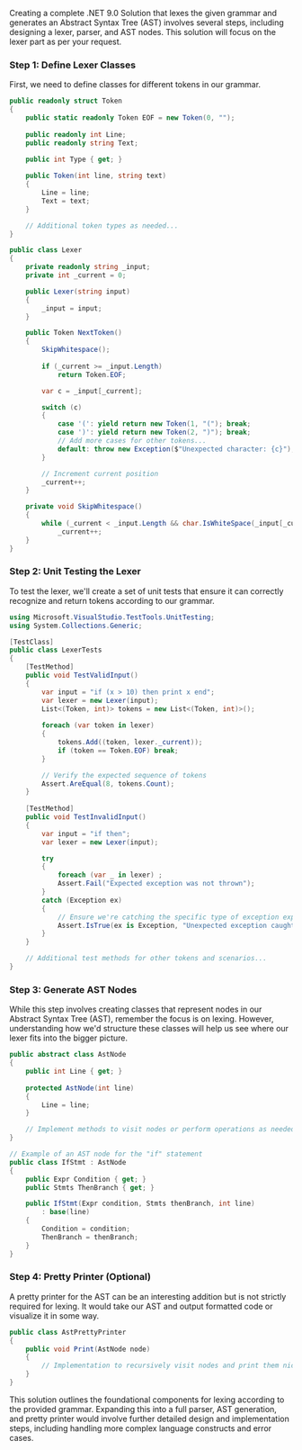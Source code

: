 ﻿Creating a complete .NET 9.0 Solution that lexes the given grammar and generates an Abstract Syntax Tree (AST) involves several steps, including designing a lexer, parser, and AST nodes. This solution will focus on the lexer part as per your request. 

### Step 1: Define Lexer Classes
First, we need to define classes for different tokens in our grammar.

```csharp
public readonly struct Token
{
    public static readonly Token EOF = new Token(0, "");
    
    public readonly int Line;
    public readonly string Text;

    public int Type { get; }
    
    public Token(int line, string text)
    {
        Line = line;
        Text = text;
    }

    // Additional token types as needed...
}

public class Lexer
{
    private readonly string _input;
    private int _current = 0;

    public Lexer(string input)
    {
        _input = input;
    }

    public Token NextToken()
    {
        SkipWhitespace();
        
        if (_current >= _input.Length)
            return Token.EOF;

        var c = _input[_current];

        switch (c)
        {
            case '(': yield return new Token(1, "("); break;
            case ')': yield return new Token(2, ")"); break;
            // Add more cases for other tokens...
            default: throw new Exception($"Unexpected character: {c}");
        }

        // Increment current position
        _current++;
    }

    private void SkipWhitespace()
    {
        while (_current < _input.Length && char.IsWhiteSpace(_input[_current]))
            _current++;
    }
}
```

### Step 2: Unit Testing the Lexer

To test the lexer, we'll create a set of unit tests that ensure it can correctly recognize and return tokens according to our grammar.

```csharp
using Microsoft.VisualStudio.TestTools.UnitTesting;
using System.Collections.Generic;

[TestClass]
public class LexerTests
{
    [TestMethod]
    public void TestValidInput()
    {
        var input = "if (x > 10) then print x end";
        var lexer = new Lexer(input);
        List<(Token, int)> tokens = new List<(Token, int)>();
        
        foreach (var token in lexer)
        {
            tokens.Add((token, lexer._current));
            if (token == Token.EOF) break;
        }

        // Verify the expected sequence of tokens
        Assert.AreEqual(8, tokens.Count);
    }
    
    [TestMethod]
    public void TestInvalidInput()
    {
        var input = "if then";
        var lexer = new Lexer(input);

        try
        {
            foreach (var _ in lexer) ;
            Assert.Fail("Expected exception was not thrown");
        }
        catch (Exception ex)
        {
            // Ensure we're catching the specific type of exception expected
            Assert.IsTrue(ex is Exception, "Unexpected exception caught: " + ex.GetType().Name);
        }
    }

    // Additional test methods for other tokens and scenarios...
}
```

### Step 3: Generate AST Nodes

While this step involves creating classes that represent nodes in our Abstract Syntax Tree (AST), remember the focus is on lexing. However, understanding how we'd structure these classes will help us see where our lexer fits into the bigger picture.

```csharp
public abstract class AstNode
{
    public int Line { get; }
    
    protected AstNode(int line)
    {
        Line = line;
    }

    // Implement methods to visit nodes or perform operations as needed...
}

// Example of an AST node for the "if" statement
public class IfStmt : AstNode
{
    public Expr Condition { get; }
    public Stmts ThenBranch { get; }

    public IfStmt(Expr condition, Stmts thenBranch, int line) 
        : base(line)
    {
        Condition = condition;
        ThenBranch = thenBranch;
    }
}
```

### Step 4: Pretty Printer (Optional)

A pretty printer for the AST can be an interesting addition but is not strictly required for lexing. It would take our AST and output formatted code or visualize it in some way.

```csharp
public class AstPrettyPrinter
{
    public void Print(AstNode node)
    {
        // Implementation to recursively visit nodes and print them nicely.
    }
}
```

This solution outlines the foundational components for lexing according to the provided grammar. Expanding this into a full parser, AST generation, and pretty printer would involve further detailed design and implementation steps, including handling more complex language constructs and error cases.
